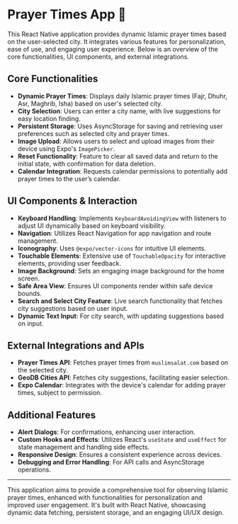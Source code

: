 # Prayer Times App 🕌

This React Native application provides dynamic Islamic prayer times based on the user-selected city. It integrates various features for personalization, ease of use, and engaging user experience. Below is an overview of the core functionalities, UI components, and external integrations.

## Core Functionalities

- **Dynamic Prayer Times**: Displays daily Islamic prayer times (Fajr, Dhuhr, Asr, Maghrib, Isha) based on user's selected city.
- **City Selection**: Users can enter a city name, with live suggestions for easy location finding.
- **Persistent Storage**: Uses AsyncStorage for saving and retrieving user preferences such as selected city and prayer times.
- **Image Upload**: Allows users to select and upload images from their device using Expo's `ImagePicker`.
- **Reset Functionality**: Feature to clear all saved data and return to the initial state, with confirmation for data deletion.
- **Calendar Integration**: Requests calendar permissions to potentially add prayer times to the user’s calendar.

## UI Components & Interaction

- **Keyboard Handling**: Implements `KeyboardAvoidingView` with listeners to adjust UI dynamically based on keyboard visibility.
- **Navigation**: Utilizes React Navigation for app navigation and route management.
- **Iconography**: Uses `@expo/vector-icons` for intuitive UI elements.
- **Touchable Elements**: Extensive use of `TouchableOpacity` for interactive elements, providing user feedback.
- **Image Background**: Sets an engaging image background for the home screen.
- **Safe Area View**: Ensures UI components render within safe device bounds.
- **Search and Select City Feature**: Live search functionality that fetches city suggestions based on user input.
- **Dynamic Text Input**: For city search, with updating suggestions based on input.

## External Integrations and APIs

- **Prayer Times API**: Fetches prayer times from `muslimsalat.com` based on the selected city.
- **GeoDB Cities API**: Fetches city suggestions, facilitating easier selection.
- **Expo Calendar**: Integrates with the device's calendar for adding prayer times, subject to permission.

## Additional Features

- **Alert Dialogs**: For confirmations, enhancing user interaction.
- **Custom Hooks and Effects**: Utilizes React's `useState` and `useEffect` for state management and handling side effects.
- **Responsive Design**: Ensures a consistent experience across devices.
- **Debugging and Error Handling**: For API calls and AsyncStorage operations.

---

This application aims to provide a comprehensive tool for observing Islamic prayer times, enhanced with functionalities for personalization and improved user engagement. It's built with React Native, showcasing dynamic data fetching, persistent storage, and an engaging UI/UX design.
